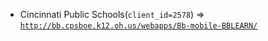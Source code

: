 - Cincinnati Public Schools(`client_id=2578`) => [`http://bb.cpsboe.k12.oh.us/webapps/Bb-mobile-BBLEARN/`](http://bb.cpsboe.k12.oh.us/webapps/Bb-mobile-BBLEARN/)
